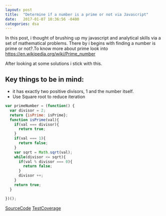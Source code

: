 ```yaml
---
layout: post
title:  "Determine if a number is a prime or not via Javascript"
date:   2017-01-07 10:36:56 -0400
categories: dsa
---
```

In this post, i thought of brushing up my javascript and analytical skills via a set of mathematical problems. There by i begins with finding a number is prime or not?.To know more about prime look into https://en.wikipedia.org/wiki/Prime_number

After looking at some solutions i stick with this.

## Key things to be in mind:
* it has exactly two positive divisors, 1 and the number itself.
* Use Square root to reduce iteration

```javascript
var primeNumber = (function() {
  var divisor = 2;
  return {isPrime: isPrime};
  function isPrime(val){
    if(val === divisor){
      return true;
    }
    if(val === 1){
      return false;
    }
    var sqrt = Math.sqrt(val);
    while(divisor <= sqrt){
      if(val % divisor === 0){
        return false;
      }
      divisor ++;
    }
    return true;
  }

})();
```
[SourceCode](https://github.com/judearasu/dsa/blob/master/basics/primeNumber.js "IsPrime")
[TestCoverage](https://github.com/judearasu/dsa/blob/master/tests/primeNumber.spec.js "IsPrimeTestSpec")




